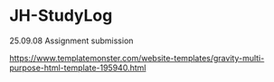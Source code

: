 # JH-StudyLog
25.09.08 Assignment submission

https://www.templatemonster.com/website-templates/gravity-multi-purpose-html-template-195940.html
